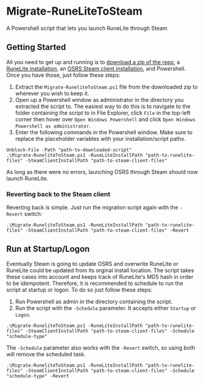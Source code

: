 # Migrate-RuneLiteToSteam
A Powershell script that lets you launch RuneLite through Steam

## Getting Started
All you need to get up and running is to [download a zip of the repo](https://github.com/ewisted/Migrate-RuneLiteToSteam/archive/refs/heads/main.zip), a [RuneLite installation](https://runelite.net/), an [OSRS Steam client installation](https://store.steampowered.com/app/1343370/Old_School_RuneScape/), and Powershell. Once you have those, just follow these steps:
1. Extract the `Migrate-RuneliteToSteam.ps1` file from the downloaded zip to wherever you wish to keep it.
2. Open up a Powershell window as administrator in the directory you extracted the script to. The easiest way to do this is to navigate to the folder containing the script to in File Explorer, click `File` in the top-left corner then hover over `Open Windows Powershell` and click `Open Windows Powershell as administrator`.
3. Enter the following commands in the Powershell window. Make sure to replace the placeholder variables with your installation/script paths.
  ```
  Unblock-File -Path "path-to-downloaded-script"
  .\Migrate-RuneliteToSteam.ps1 -RuneLiteInstallPath "path-to-runelite-files" -SteamClientInstallPath "path-to-steam-client-files"
  ```
As long as there were no errors, launching OSRS through Steam should now launch RuneLite.

### Reverting back to the Steam client
Reverting back is simple. Just run the migration script again with the `-Revert` switch:
  ```
  .\Migrate-RuneliteToSteam.ps1 -RuneLiteInstallPath "path-to-runelite-files" -SteamClientInstallPath "path-to-steam-client-files" -Revert
  ```
  
## Run at Startup/Logon
Eventually Steam is going to update OSRS and overwrite RuneLite or RuneLite could be updated from its orginal install location. The script takes these cases into account and keeps track of RuneLite's MD5 hash in order to be idempotent. Therefore, it is recommended to schedule to run the script at startup or logon. To do so just follow these steps:
1. Run Powershell as admin in the directory containing the script.
3. Run the script with the `-Schedule` parameter. It accepts either `Startup` or `Logon`.
  ```
  .\Migrate-RuneliteToSteam.ps1 -RuneLiteInstallPath "path-to-runelite-files" -SteamClientInstallPath "path-to-steam-client-files" -Schedule "schedule-type"
  ```
The `-Schedule` parameter also works with the `-Revert` switch, so using both will remove the scheduled task.
  ```
  .\Migrate-RuneliteToSteam.ps1 -RuneLiteInstallPath "path-to-runelite-files" -SteamClientInstallPath "path-to-steam-client-files" -Schedule "schedule-type" -Revert
  ```
